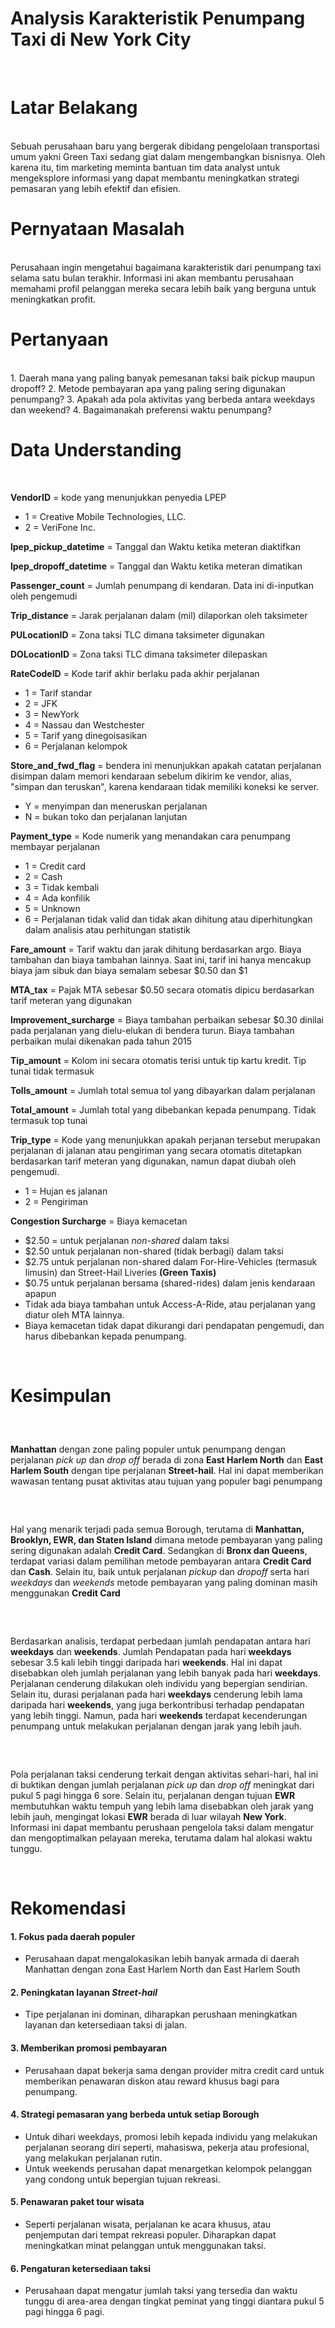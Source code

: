 # **Analysis Karakteristik Penumpang Taxi di New York City**

<br>

# **Latar Belakang**
<br>
Sebuah perusahaan baru yang bergerak dibidang pengelolaan transportasi umum yakni Green Taxi sedang giat dalam mengembangkan bisnisnya. Oleh karena itu, tim marketing meminta bantuan tim data analyst untuk mengeksplore informasi yang dapat membantu meningkatkan strategi pemasaran yang lebih efektif dan efisien.

<br>

# **Pernyataan Masalah**
<br>
Perusahaan ingin mengetahui bagaimana karakteristik dari penumpang taxi selama satu bulan terakhir. Informasi ini akan membantu perusahaan memahami profil pelanggan mereka secara lebih baik yang berguna untuk meningkatkan profit. 

<br>

# **Pertanyaan**
<br>
1. Daerah mana yang paling banyak pemesanan taksi baik pickup maupun dropoff?
2. Metode pembayaran apa yang paling sering digunakan penumpang?
3. Apakah ada pola aktivitas yang berbeda antara weekdays dan weekend?  
4. Bagaimanakah preferensi waktu penumpang?

<br>

# **Data Understanding**
<br>

**VendorID** = kode yang menunjukkan penyedia LPEP
- 1 = Creative Mobile Technologies, LLC.
- 2 = VeriFone Inc. 

**lpep_pickup_datetime** = Tanggal dan Waktu ketika meteran diaktifkan

**lpep_dropoff_datetime** = Tanggal dan Waktu ketika meteran dimatikan

**Passenger_count** = Jumlah penumpang di kendaran. Data ini di-inputkan oleh pengemudi

**Trip_distance** = Jarak perjalanan dalam (mil) dilaporkan oleh taksimeter

**PULocationID** = Zona taksi TLC dimana taksimeter digunakan

**DOLocationID** = Zona taksi TLC dimana taksimeter dilepaskan

**RateCodeID** = Kode tarif akhir berlaku pada akhir perjalanan
- 1 = Tarif standar
- 2 = JFK
- 3 = NewYork
- 4 = Nassau dan Westchester
- 5 = Tarif yang dinegoisasikan
- 6 = Perjalanan kelompok

**Store_and_fwd_flag** = bendera ini menunjukkan apakah catatan perjalanan disimpan dalam memori kendaraan sebelum dikirim ke vendor, alias, "simpan dan teruskan", karena kendaraan tidak memiliki koneksi ke server.
- Y = menyimpan dan meneruskan perjalanan
- N = bukan toko dan perjalanan lanjutan

**Payment_type** = Kode numerik yang menandakan cara penumpang membayar perjalanan
- 1 = Credit card
- 2 = Cash
- 3 = Tidak kembali
- 4 = Ada konfilik
- 5 = Unknown
- 6 = Perjalanan tidak valid dan tidak akan dihitung atau diperhitungkan dalam analisis atau perhitungan statistik

**Fare_amount** = Tarif waktu dan jarak dihitung berdasarkan argo. Biaya tambahan dan biaya tambahan lainnya. Saat ini, tarif ini hanya mencakup biaya jam sibuk dan biaya semalam sebesar $0.50 dan $1

**MTA_tax** = Pajak MTA sebesar $0.50 secara otomatis dipicu berdasarkan tarif meteran yang digunakan

**Improvement_surcharge** = Biaya tambahan perbaikan sebesar $0.30 dinilai pada perjalanan yang dielu-elukan di bendera turun. Biaya tambahan perbaikan mulai dikenakan pada tahun 2015

**Tip_amount** = Kolom ini secara otomatis terisi untuk tip kartu kredit. Tip tunai tidak termasuk

**Tolls_amount** = Jumlah total semua tol yang dibayarkan dalam perjalanan

**Total_amount** = Jumlah total yang dibebankan kepada penumpang. Tidak termasuk top tunai

**Trip_type** = Kode yang menunjukkan apakah perjanan tersebut merupakan perjalanan di jalanan atau pengiriman yang secara otomatis ditetapkan berdasarkan tarif meteran yang digunakan, namun dapat diubah oleh pengemudi.

- 1 = Hujan es jalanan
- 2 = Pengiriman

**Congestion Surcharge** = Biaya kemacetan
- $2.50 = untuk perjalanan *non-shared* dalam taksi
- $2.50 untuk perjalanan non-shared (tidak berbagi) dalam taksi
- $2.75 untuk perjalanan non-shared dalam For-Hire-Vehicles (termasuk limusin) dan Street-Hail Liveries **(Green Taxis)**
- $0.75 untuk perjalanan bersama (shared-rides) dalam jenis kendaraan apapun
- Tidak ada biaya tambahan untuk Access-A-Ride, atau perjalanan yang diatur oleh MTA lainnya.
- Biaya kemacetan tidak dapat dikurangi dari pendapatan pengemudi, dan harus dibebankan kepada penumpang.

<br>

# **Kesimpulan**
##### <font color='white'>Identifikasi tren berdasarkan *pick up* dan *drop off*</font>
**Manhattan** dengan zone paling populer untuk penumpang dengan perjalanan *pick up* dan *drop off* berada di zona **East Harlem North** dan **East Harlem South** dengan tipe perjalanan **Street-hail**. Hal ini dapat memberikan wawasan tentang pusat aktivitas atau tujuan yang populer bagi penumpang

##### <font color='white'>Identifikasi pembayaran berdasarkan *Borough*</font>
Hal yang menarik terjadi pada semua Borough, terutama di **Manhattan, Brooklyn, EWR, dan Staten Island** dimana metode pembayaran yang paling sering digunakan adalah **Credit Card**. Sedangkan di **Bronx dan Queens**, terdapat variasi dalam pemilihan metode pembayaran antara **Credit Card** dan **Cash**. Selain itu, baik untuk perjalanan *pickup* dan *dropoff* serta hari *weekdays* dan *weekends* metode pembayaran yang paling dominan masih menggunakan **Credit Card**

##### <font color='white'>Identifikasi pola aktivitas berdasarkan *weekdays* dan *weekends*</font>
Berdasarkan analisis, terdapat perbedaan jumlah pendapatan antara hari **weekdays** dan **weekends**. Jumlah Pendapatan pada hari **weekdays** sebesar 3.5 kali lebih tinggi daripada hari **weekends**. Hal ini dapat disebabkan oleh jumlah perjalanan yang lebih banyak pada hari **weekdays**. Perjalanan cenderung dilakukan oleh individu yang bepergian sendirian.  Selain itu, durasi perjalanan pada hari **weekdays** cenderung lebih lama daripada hari **weekends**, yang juga berkontribusi terhadap pendapatan yang lebih tinggi. Namun, pada hari **weekends** terdapat kecenderungan penumpang untuk melakukan perjalanan dengan jarak yang lebih jauh.

##### <font color='white'>Identifikasi pola aktivitas berdasarkan waktu</font>
Pola perjalanan taksi cenderung terkait dengan aktivitas sehari-hari, hal ini di buktikan dengan jumlah perjalanan *pick up* dan *drop off* meningkat dari pukul 5 pagi hingga 6 sore. Selain itu, perjalanan dengan tujuan **EWR** membutuhkan waktu tempuh yang lebih lama disebabkan oleh jarak yang lebih jauh, mengingat lokasi **EWR** berada di luar wilayah **New York**. Informasi ini dapat membantu perushaan pengelola taksi dalam mengatur dan mengoptimalkan pelayaan mereka, terutama dalam hal alokasi waktu tunggu.

<br>

# **Rekomendasi**
#### 1. Fokus pada daerah populer
- Perusahaan dapat mengalokasikan lebih banyak armada di daerah Manhattan dengan zona East Harlem North dan East Harlem South
#### 2. Peningkatan layanan *Street-hail*
- Tipe perjalanan ini dominan, diharapkan perushaan meningkatkan layanan dan ketersediaan taksi di jalan.
#### 3. Memberikan promosi pembayaran
- Perusahaan dapat bekerja sama dengan provider mitra credit card untuk memberikan penawaran diskon atau reward khusus bagi para penumpang.
#### 4. Strategi pemasaran yang berbeda untuk setiap **Borough**
- Untuk dihari weekdays, promosi lebih kepada individu yang melakukan perjalanan seorang diri seperti, mahasiswa, pekerja atau profesional, yang melakukan perjalanan rutin.
- Untuk weekends perusahan dapat menargetkan kelompok pelanggan yang condong untuk bepergian tujuan rekreasi.
#### 5. Penawaran paket tour wisata
- Seperti perjalanan wisata, perjalanan ke acara khusus, atau penjemputan dari tempat rekreasi populer. Diharapkan dapat meningkatkan minat pelanggan untuk menggunakan taksi.
#### 6. Pengaturan ketersediaan taksi
- Perusahaan dapat mengatur jumlah taksi yang tersedia dan waktu tunggu di area-area dengan tingkat peminat yang tinggi diantara pukul 5 pagi hingga 6 pagi.


































